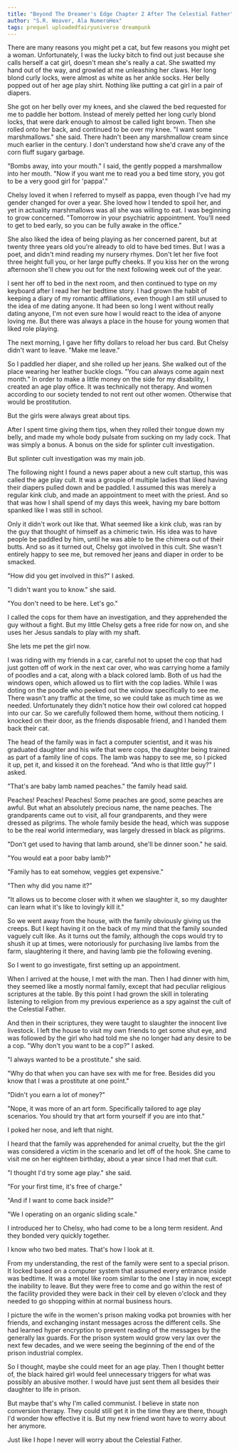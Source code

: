 ```yaml
---
title: "Beyond The Dreamer's Edge Chapter 2 After The Celestial Father"
author: "S.R. Weaver, Ala NumeroHex"
tags: prequel uploadedfairyuniverse dreampunk
---
```

There are many reasons you might pet a cat, but few reasons you might pet a woman. Unfortunately, I was the lucky bitch to find out just because she calls herself a cat girl, doesn't mean she's really a cat. She swatted my hand out of the way, and growled at me unleashing her claws. Her long blond curly locks, were almost as white as her ankle socks. Her belly popped out of her age play shirt. Nothing like putting a cat girl in a pair of diapers.

She got on her belly over my knees, and she clawed the bed requested for me to paddle her bottom. Instead of merely petted her long curly blond locks, that were dark enough to almost be called light brown. Then she rolled onto her back, and continued to be over my knee. "I want some marshmallows." she said. There hadn't been any marshmallow cream since much earlier in the century. I don't understand how she'd crave any of the corn fluff sugary garbage.

"Bombs away, into your mouth." I said, the gently popped a marshmallow into her mouth. "Now if you want me to read you a bed time story, you got to be a very good girl for 'pappa'."

Chelsy loved it when I referred to myself as pappa, even though I've had my gender changed for over a year. She loved how I tended to spoil her, and yet in actuality marshmallows was all she was willing to eat. I was beginning to grow concerned. "Tomorrow in your psychiatric appointment. You'll need to get to bed early, so you can be fully awake in the office."

She also liked the idea of being playing as her concerned parent, but at twenty three years old you're already to old to have bed times. But I was a poet, and didn't mind reading my nursery rhymes. Don't let her five foot three height full you, or her large puffy cheeks. If you kiss her on the wrong afternoon she'll chew you out for the next following week out of the year.

I sent her off to bed in the next room, and then continued to type on my keyboard after I read her her bedtime story. I had grown the habit of keeping a diary of my romantic affiliations, even though I am still unused to the idea of me dating anyone. It had been so long I went without really dating anyone, I'm not even sure how I would react to the idea of anyone loving me. But there was always a place in the house for young women that liked role playing.

The next morning, I gave her fifty dollars to reload her bus card. But Chelsy didn't want to leave. "Make me leave."

So I paddled her diaper, and she rolled up her jeans. She walked out of the place wearing her leather buckle clogs. "You can always come again next month." In order to make a little money on the side for my disability, I created an age play office. It was technically not therapy. And women according to our society tended to not rent out other women. Otherwise that would be prostitution.

But the girls were always great about tips.

After I spent time giving them tips, when they rolled their tongue down my belly, and made my whole body pulsate from sucking on my lady cock. That was simply a bonus. A bonus on the side for splinter cult investigation.

But splinter cult investigation was my main job.

The following night I found a news paper about a new cult startup, this was called the age play cult. It was a groupie of multiple ladies that liked having their diapers pulled down and be paddled. I assumed this was merely a regular kink club, and made an appointment to meet with the priest. And so that was how I shall spend of my days this week, having my bare bottom spanked like I was still in school.

Only it didn't work out like that. What seemed like a kink club, was ran by the guy that thought of himself as a chimeric twin. His idea was to have people be paddled by him, until he was able to be the chimera out of their butts. And so as it turned out, Chelsy got involved in this cult. She wasn't entirely happy to see me, but removed her jeans and diaper in order to be smacked.

"How did you get involved in this?" I asked.

"I didn't want you to know." she said.

"You don't need to be here. Let's go."

I called the cops for them have an investigation, and they apprehended the guy without a fight. But my little Chelsy gets a free ride for now on, and she uses her Jesus sandals to play with my shaft.

She lets me pet the girl now.

I was riding with my friends in a car, careful not to upset the cop that had just gotten off of work in the next car over, who was carrying home a family of poodles and a cat, along with a black colored lamb. Both of us had the windows open, which allowed us to flirt with the cop ladies. While I was doting on the poodle who peeked out the window specifically to see me. There wasn't any traffic at the time, so we could take as much time as we needed. Unfortunately they didn't notice how their owl colored cat hopped into our car. So we carefully followed them home, without them noticing. I knocked on their door, as the friends disposable friend, and I handed them back their cat.

The head of the family was in fact a computer scientist, and it was his graduated daughter and his wife that were cops, the daughter being trained as part of a family line of cops. The lamb was happy to see me, so I picked it up, pet it, and kissed it on the forehead. "And who is that little guy?" I asked.

"That's are baby lamb named peaches." the family head said.

Peaches! Peaches! Peaches! Some peaches are good, some peaches are awful. But what an absolutely precious name, the name peaches. The grandparents came out to visit, all four grandparents, and they were dressed as pilgrims. The whole family beside the head, which was suppose to be the real world intermediary, was largely dressed in black as pilgrims.

"Don't get used to having that lamb around, she'll be dinner soon." he said.

"You would eat a poor baby lamb?"

"Family has to eat somehow, veggies get expensive."

"Then why did you name it?"

"It allows us to become closer with it when we slaughter it, so my daughter can learn what it's like to lovingly kill it."

So we went away from the house, with the family obviously giving us the creeps. But I kept having it on the back of my mind that the family sounded vaguely cult like. As it turns out the family, although the cops would try to shush it up at times, were notoriously for purchasing live lambs from the farm, slaughtering it there, and having lamb pie the following evening.

So I went to go investigate, first setting up an appointment.

When I arrived at the house, I met with the man. Then I had dinner with him, they seemed like a mostly normal family, except that had peculiar religious scriptures at the table. By this point I had grown the skill in tolerating listening to religion from my previous experience as a spy against the cult of the Celestial Father.

And then in their scriptures, they were taught to slaughter the innocent live livestock. I left the house to visit my own friends to get some shut eye, and was followed by the girl who had told me she no longer had any desire to be a cop. "Why don't you want to be a cop?" I asked.

"I always wanted to be a prostitute." she said.

"Why do that when you can have sex with me for free. Besides did you know that I was a prostitute at one point."

"Didn't you earn a lot of money?"

"Nope, it was more of an art form. Specifically tailored to age play scenarios. You should try that art form yourself if you are into that."

I poked her nose, and left that night.

I heard that the family was apprehended for animal cruelty, but the the girl was considered a victim in the scenario and let off of the hook. She came to visit me on her eighteen birthday, about a year since I had met that cult.

"I thought I'd try some age play." she said.

"For your first time, it's free of charge."

"And if I want to come back inside?"

"We I operating on an organic sliding scale."

I introduced her to Chelsy, who had come to be a long term resident. And they bonded very quickly together.

I know who two bed mates. That's how I look at it.

From my understanding, the rest of the family were sent to a special prison. It locked based on a computer system that assumed every entrance inside was bedtime. It was a motel like room similar to the one I stay in now, except the inability to leave. But they were free to come and go within the rest of the facility provided they were back in their cell by eleven o'clock and they needed to go shopping within at normal business hours.

I picture the wife in the women's prison making vodka pot brownies with her friends, and exchanging instant messages across the different cells. She had learned hyper encryption to prevent reading of the messages by the generally lax guards. For the prison system would grow very lax over the next few decades, and we were seeing the beginning of the end of the prison industrial complex.

So I thought, maybe she could meet for an age play. Then I thought better of, the black haired girl would feel unnecessary triggers for what was possibly an abusive mother. I would have just sent them all besides their daughter to life in prison.

But maybe that's why I'm called communist. I believe in state non conversion therapy. They could still get it in the time they are there, though I'd wonder how effective it is. But my new friend wont have to worry about her anymore.

Just like I hope I never will worry about the Celestial Father.
